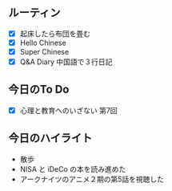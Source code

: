 ## ルーティン
- [x] 起床したら布団を畳む
- [x] Hello Chinese
- [x] Super Chinese
- [x] Q&A Diary 中国語で３行日記
## 今日のTo Do
- [x] 心理と教育へのいざない 第7回
## 今日のハイライト
- 散歩
- NISA と iDeCo の本を読み進めた
- アークナイツのアニメ２期の第5話を視聴した
